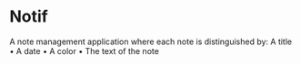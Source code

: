 # Notif
A note management application where each note is distinguished by: A title • A date • A color • The text of the note
